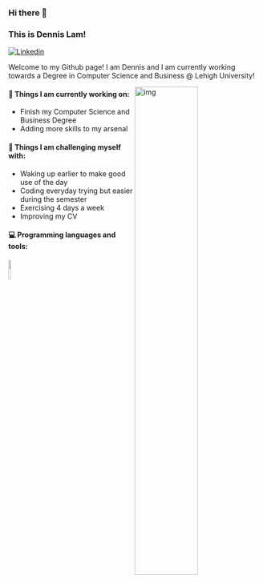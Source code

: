 ### Hi there 👋 
### This is Dennis Lam!


[![Linkedin](https://img.shields.io/badge/-LinkedIn-blue?style=flat&logo=Linkedin&logoColor=white)](https://www.linkedin.com/in/dennis-1am/)


Welcome to my Github page! I am Dennis and I am currently working towards a Degree in Computer Science and Business @ Lehigh University!  

<img align="right" alt="img" src="https://c4.wallpaperflare.com/wallpaper/294/645/286/anime-city-building-women-umbrella-hd-wallpaper-preview.jpg" width="50%" height="auto" />


#### 🌱 Things I am currently working on: 
- Finish my Computer Science and Business Degree  
- Adding more skills to my arsenal

#### :muscle: Things I am challenging myself with:
- Waking up earlier to make good use of the day
- Coding everyday trying but easier during the semester
- Exercising 4 days a week
- Improving my CV

#### :computer: Programming languages and tools: 
<code><img width="10%" src="https://www.vectorlogo.zone/logos/java/java-ar21.svg"></code>


<!---
Dennis-1am/Dennis-1am is a ✨ special ✨ repository because its `README.md` (this file) appears on your GitHub profile.
You can click the Preview link to take a look at your changes.
--->
